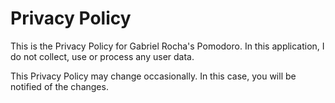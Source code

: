 # Privacy Policy

This is the Privacy Policy for Gabriel Rocha's Pomodoro. In this application, I do not collect, use or process any user data.

This Privacy Policy may change occasionally. In this case, you will be notified of the changes.